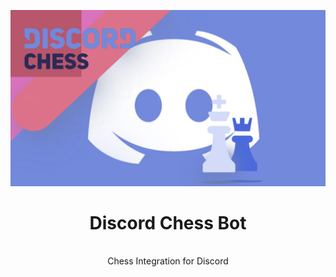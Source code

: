 ![logo](.github/logo.png)

<h1 align="center" style="position: relative;">
<strong>Discord Chess Bot</strong>
</h1>
<br>
<div align="center" style="position: relative;">
Chess Integration for Discord
</div>
